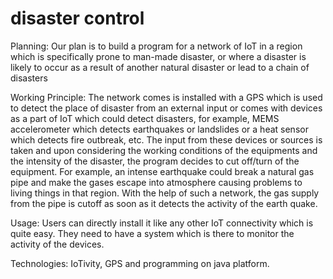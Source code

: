 # disaster control

Planning:
Our plan is to build a program for a network of IoT in a region which is specifically prone to man-made disaster, or where a disaster is likely to occur as a result of another natural disaster or lead to a chain of disasters

Working Principle:
The network comes is installed with a GPS which is used to detect the place of disaster from an external input or comes with devices as a part of IoT which could detect disasters, for example, MEMS accelerometer which detects earthquakes or landslides or a heat sensor which detects fire outbreak, etc. The input from these devices or sources is taken and upon considering the working conditions of the equipments and the intensity of the disaster, the program decides to cut off/turn of the equipment. For example, an intense earthquake could break a natural gas pipe and make the gases escape into atmosphere causing problems to living things in that region. With the help of such a network, the gas supply from the pipe is cutoff as soon as it detects the activity of the earth quake.

Usage:
Users can directly install it like any other IoT connectivity which is quite easy. They need to have a system which is there to monitor the activity of the devices.

Technologies:
IoTivity, GPS and programming on java platform.








